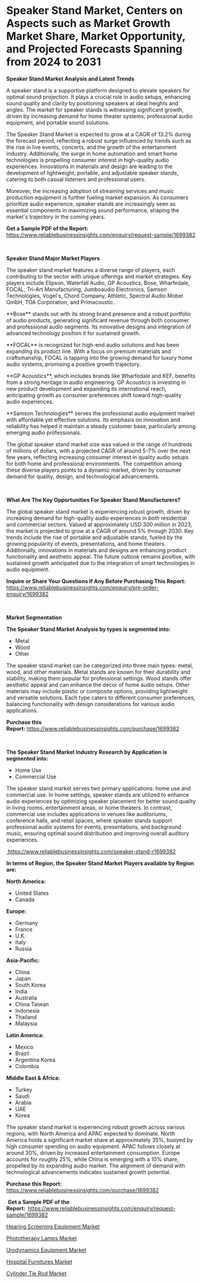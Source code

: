 <p><h1>Speaker Stand Market, Centers on Aspects such as Market Growth Market Share, Market Opportunity, and Projected Forecasts Spanning from 2024 to 2031</h1></p><p><strong>Speaker Stand Market Analysis and Latest Trends</strong></p>
<p><p>A speaker stand is a supportive platform designed to elevate speakers for optimal sound projection. It plays a crucial role in audio setups, enhancing sound quality and clarity by positioning speakers at ideal heights and angles. The market for speaker stands is witnessing significant growth, driven by increasing demand for home theater systems, professional audio equipment, and portable sound solutions.</p><p>The Speaker Stand Market is expected to grow at a CAGR of 13.2% during the forecast period, reflecting a robust surge influenced by trends such as the rise in live events, concerts, and the growth of the entertainment industry. Additionally, the surge in home automation and smart home technologies is propelling consumer interest in high-quality audio experiences. Innovations in materials and design are leading to the development of lightweight, portable, and adjustable speaker stands, catering to both casual listeners and professional users. </p><p>Moreover, the increasing adoption of streaming services and music production equipment is further fueling market expansion. As consumers prioritize audio experience, speaker stands are increasingly seen as essential components in maximizing sound performance, shaping the market's trajectory in the coming years.</p></p>
<p><strong>Get a Sample PDF of the Report:&nbsp;</strong> <a href="https://www.reliablebusinessinsights.com/enquiry/request-sample/1699382?utm_campaign=1722&utm_medium=2&utm_source=Github&utm_content=ia&utm_term=20102024&utm_id=speaker-stand">https://www.reliablebusinessinsights.com/enquiry/request-sample/1699382</a></p>
<p>&nbsp;</p>
<p><strong>Speaker Stand Major Market Players</strong></p>
<p><p>The speaker stand market features a diverse range of players, each contributing to the sector with unique offerings and market strategies. Key players include Elipson, Waterfall Audio, GP Acoustics, Bose, Wharfedale, FOCAL, Tri-Art Manufacturing, Jumboaudio Electronics, Samson Technologies, Vogel's, Chord Company, Athletic, Spectral Audio Mobel GmbH, TOA Corporation, and Primacoustic.</p><p>**Bose** stands out with its strong brand presence and a robust portfolio of audio products, generating significant revenue through both consumer and professional audio segments. Its innovative designs and integration of advanced technology position it for sustained growth.</p><p>**FOCAL** is recognized for high-end audio solutions and has been expanding its product line. With a focus on premium materials and craftsmanship, FOCAL is tapping into the growing demand for luxury home audio systems, promising a positive growth trajectory.</p><p>**GP Acoustics**, which includes brands like Wharfedale and KEF, benefits from a strong heritage in audio engineering. GP Acoustics is investing in new product development and expanding its international reach, anticipating growth as consumer preferences shift toward high-quality audio experiences.</p><p>**Samson Technologies** serves the professional audio equipment market with affordable yet effective solutions. Its emphasis on innovation and reliability has helped it maintain a steady customer base, particularly among emerging audio professionals.</p><p>The global speaker stand market size was valued in the range of hundreds of millions of dollars, with a projected CAGR of around 5-7% over the next few years, reflecting increasing consumer interest in quality audio setups for both home and professional environments. The competition among these diverse players points to a dynamic market, driven by consumer demand for quality, design, and technological advancements.</p></p>
<p>&nbsp;</p>
<p><strong>What Are The Key Opportunities For Speaker Stand Manufacturers?</strong></p>
<p><p>The global speaker stand market is experiencing robust growth, driven by increasing demand for high-quality audio experiences in both residential and commercial sectors. Valued at approximately USD 300 million in 2023, the market is projected to grow at a CAGR of around 5% through 2030. Key trends include the rise of portable and adjustable stands, fueled by the growing popularity of events, presentations, and home theaters. Additionally, innovations in materials and designs are enhancing product functionality and aesthetic appeal. The future outlook remains positive, with sustained growth anticipated due to the integration of smart technologies in audio equipment.</p></p>
<p><strong>Inquire or Share Your Questions If Any Before Purchasing This Report:</strong> <a href="https://www.reliablebusinessinsights.com/enquiry/pre-order-enquiry/1699382?utm_campaign=1722&utm_medium=2&utm_source=Github&utm_content=ia&utm_term=20102024&utm_id=speaker-stand">https://www.reliablebusinessinsights.com/enquiry/pre-order-enquiry/1699382</a></p>
<p>&nbsp;</p>
<p><strong>Market Segmentation</strong></p>
<p><strong>The Speaker Stand Market Analysis by types is segmented into:</strong></p>
<p><ul><li>Metal</li><li>Wood</li><li>Other</li></ul></p>
<p><p>The speaker stand market can be categorized into three main types: metal, wood, and other materials. Metal stands are known for their durability and stability, making them popular for professional settings. Wood stands offer aesthetic appeal and can enhance the décor of home audio setups. Other materials may include plastic or composite options, providing lightweight and versatile solutions. Each type caters to different consumer preferences, balancing functionality with design considerations for various audio applications.</p></p>
<p><strong>Purchase this Report:&nbsp;</strong><a href="https://www.reliablebusinessinsights.com/purchase/1699382?utm_campaign=1722&utm_medium=2&utm_source=Github&utm_content=ia&utm_term=20102024&utm_id=speaker-stand">https://www.reliablebusinessinsights.com/purchase/1699382</a></p>
<p>&nbsp;</p>
<p><strong>The Speaker Stand Market Industry Research by Application is segmented into:</strong></p>
<p><ul><li>Home Use</li><li>Commercial Use</li></ul></p>
<p><p>The speaker stand market serves two primary applications: home use and commercial use. In home settings, speaker stands are utilized to enhance audio experiences by optimizing speaker placement for better sound quality in living rooms, entertainment areas, or home theaters. In contrast, commercial use includes applications in venues like auditoriums, conference halls, and retail spaces, where speaker stands support professional audio systems for events, presentations, and background music, ensuring optimal sound distribution and improving overall auditory experiences.</p></p>
<p><a href="https://www.reliablebusinessinsights.com/speaker-stand-r1699382?utm_campaign=1722&utm_medium=2&utm_source=Github&utm_content=ia&utm_term=20102024&utm_id=speaker-stand">&nbsp;https://www.reliablebusinessinsights.com/speaker-stand-r1699382</a></p>
<p><strong>In terms of Region, the Speaker Stand Market Players available by Region are:</strong></p>
<p>
    <p> <strong> North America: </strong>
        <ul>
            <li>United States</li>
            <li>Canada</li>
        </ul>
        </p> 
    <p> <strong> Europe: </strong>
        <ul>
            <li>Germany</li>
            <li>France</li>
            <li>U.K.</li>
            <li>Italy</li>
            <li>Russia</li>
        </ul>
        </p> 
    <p> <strong> Asia-Pacific: </strong>
        <ul>
            <li>China</li>
            <li>Japan</li>
            <li>South Korea</li>
            <li>India</li>
            <li>Australia</li>
            <li>China Taiwan</li>
            <li>Indonesia</li>
            <li>Thailand</li>
            <li>Malaysia</li>
        </ul>
        </p> 
    <p> <strong> Latin America: </strong>
        <ul>
            <li>Mexico</li>
            <li>Brazil</li>
            <li>Argentina Korea</li>
            <li>Colombia</li>
        </ul>
        </p> 
    <p> <strong> Middle East & Africa: </strong>
        <ul>
            <li>Turkey</li>
            <li>Saudi</li>
            <li>Arabia</li>
            <li>UAE</li>
            <li>Korea</li>
        </ul>
    </p>
    </p>
<p><p>The speaker stand market is experiencing robust growth across various regions, with North America and APAC expected to dominate. North America holds a significant market share at approximately 35%, buoyed by high consumer spending on audio equipment. APAC follows closely at around 30%, driven by increased entertainment consumption. Europe accounts for roughly 25%, while China is emerging with a 10% share, propelled by its expanding audio market. The alignment of demand with technological advancements indicates sustained growth potential.</p></p>
<p><strong>Purchase this Report: </strong><a href="https://www.reliablebusinessinsights.com/purchase/1699382?utm_campaign=1722&utm_medium=2&utm_source=Github&utm_content=ia&utm_term=20102024&utm_id=speaker-stand">https://www.reliablebusinessinsights.com/purchase/1699382</a></p>
<p>&nbsp;<strong>Get a Sample PDF of the Report:&nbsp;&nbsp;</strong><a href="https://www.reliablebusinessinsights.com/enquiry/request-sample/1699382?utm_campaign=1722&utm_medium=2&utm_source=Github&utm_content=ia&utm_term=20102024&utm_id=speaker-stand">https://www.reliablebusinessinsights.com/enquiry/request-sample/1699382</a></p>
<p><strong></strong></p>
<p><p><a href="https://www.linkedin.com/pulse/hearing-screening-equipment-market-shifts-strategic-analysis-y2r7e?utm_campaign=1722&utm_medium=2&utm_source=Github&utm_content=ia&utm_term=20102024&utm_id=speaker-stand">Hearing Screening Equipment Market</a></p><p><a href="https://www.linkedin.com/pulse/strategic-forecast-phototherapy-lamps-market-growth-trends-size-xp7oe?utm_campaign=1722&utm_medium=2&utm_source=Github&utm_content=ia&utm_term=20102024&utm_id=speaker-stand">Phototherapy Lamps Market</a></p><p><a href="https://www.linkedin.com/pulse/charting-future-comprehensive-analysis-global-urodynamics-8946e?utm_campaign=1722&utm_medium=2&utm_source=Github&utm_content=ia&utm_term=20102024&utm_id=speaker-stand">Urodynamics Equipment Market</a></p><p><a href="https://www.linkedin.com/pulse/insights-hospital-furnitures-industry-market-financial-status-r5hye?utm_campaign=1722&utm_medium=2&utm_source=Github&utm_content=ia&utm_term=20102024&utm_id=speaker-stand">Hospital Furnitures Market</a></p><p><a href="https://issuu.com/reportprime-2/docs/cylinder-tie-rod-market-size-2030.p_5c47874cdcb4be?utm_campaign=1722&utm_medium=2&utm_source=Github&utm_content=ia&utm_term=20102024&utm_id=speaker-stand">Cylinder Tie Rod Market</a></p></p>